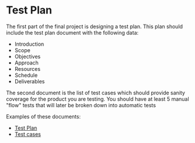 # Test Plan
The first part of the final project is designing a test plan.
This plan should include the test plan document with the following data:
- Introduction
- Scope
- Objectives
- Approach
- Resources
- Schedule
- Deliverables

The second document is the list of test cases which should provide sanity coverage for the product you are testing.
You should have at least 5 manual "flow" tests that will later be broken down into automatic tests

Examples of these documents:
- [Test Plan](https://tractorfast-politicjames.codio.io/.guides/img/TestPlan.pdf)
- [Test cases](https://tractorfast-politicjames.codio.io/.guides/img/TestCases.pdf)
